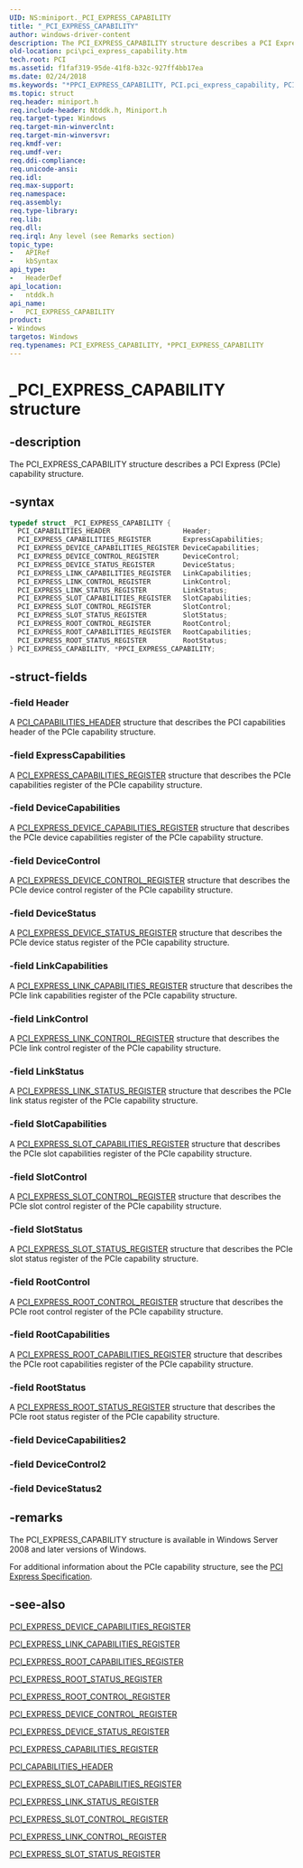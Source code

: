 ```yaml
---
UID: NS:miniport._PCI_EXPRESS_CAPABILITY
title: "_PCI_EXPRESS_CAPABILITY"
author: windows-driver-content
description: The PCI_EXPRESS_CAPABILITY structure describes a PCI Express (PCIe) capability structure.
old-location: pci\pci_express_capability.htm
tech.root: PCI
ms.assetid: f1faf319-95de-41f8-b32c-927ff4bb17ea
ms.date: 02/24/2018
ms.keywords: "*PPCI_EXPRESS_CAPABILITY, PCI.pci_express_capability, PCI_EXPRESS_CAPABILITY, PCI_EXPRESS_CAPABILITY structure [Buses], PPCI_EXPRESS_CAPABILITY, PPCI_EXPRESS_CAPABILITY structure pointer [Buses], _PCI_EXPRESS_CAPABILITY, ntddk/PCI_EXPRESS_CAPABILITY, ntddk/PPCI_EXPRESS_CAPABILITY, pci_struct_9c629781-bcee-486d-bab3-5d5b7441ac72.xml"
ms.topic: struct
req.header: miniport.h
req.include-header: Ntddk.h, Miniport.h
req.target-type: Windows
req.target-min-winverclnt:
req.target-min-winversvr:
req.kmdf-ver:
req.umdf-ver:
req.ddi-compliance:
req.unicode-ansi:
req.idl:
req.max-support:
req.namespace:
req.assembly:
req.type-library:
req.lib:
req.dll:
req.irql: Any level (see Remarks section)
topic_type:
-	APIRef
-	kbSyntax
api_type:
-	HeaderDef
api_location:
-	ntddk.h
api_name:
-	PCI_EXPRESS_CAPABILITY
product:
- Windows
targetos: Windows
req.typenames: PCI_EXPRESS_CAPABILITY, *PPCI_EXPRESS_CAPABILITY
---
```


# _PCI_EXPRESS_CAPABILITY structure


## -description


The PCI_EXPRESS_CAPABILITY structure describes a PCI Express (PCIe) capability structure.


## -syntax


```cpp
typedef struct _PCI_EXPRESS_CAPABILITY {
  PCI_CAPABILITIES_HEADER                  Header;
  PCI_EXPRESS_CAPABILITIES_REGISTER        ExpressCapabilities;
  PCI_EXPRESS_DEVICE_CAPABILITIES_REGISTER DeviceCapabilities;
  PCI_EXPRESS_DEVICE_CONTROL_REGISTER      DeviceControl;
  PCI_EXPRESS_DEVICE_STATUS_REGISTER       DeviceStatus;
  PCI_EXPRESS_LINK_CAPABILITIES_REGISTER   LinkCapabilities;
  PCI_EXPRESS_LINK_CONTROL_REGISTER        LinkControl;
  PCI_EXPRESS_LINK_STATUS_REGISTER         LinkStatus;
  PCI_EXPRESS_SLOT_CAPABILITIES_REGISTER   SlotCapabilities;
  PCI_EXPRESS_SLOT_CONTROL_REGISTER        SlotControl;
  PCI_EXPRESS_SLOT_STATUS_REGISTER         SlotStatus;
  PCI_EXPRESS_ROOT_CONTROL_REGISTER        RootControl;
  PCI_EXPRESS_ROOT_CAPABILITIES_REGISTER   RootCapabilities;
  PCI_EXPRESS_ROOT_STATUS_REGISTER         RootStatus;
} PCI_EXPRESS_CAPABILITY, *PPCI_EXPRESS_CAPABILITY;
```


## -struct-fields




### -field Header

A <a href="https://msdn.microsoft.com/library/windows/hardware/ff537454">PCI_CAPABILITIES_HEADER</a> structure that describes the PCI capabilities header of the PCIe capability structure.


### -field ExpressCapabilities

A <a href="https://msdn.microsoft.com/library/windows/hardware/ff537459">PCI_EXPRESS_CAPABILITIES_REGISTER</a> structure that describes the PCIe capabilities register of the PCIe capability structure.


### -field DeviceCapabilities

A <a href="https://msdn.microsoft.com/library/windows/hardware/ff537463">PCI_EXPRESS_DEVICE_CAPABILITIES_REGISTER</a> structure that describes the PCIe device capabilities register of the PCIe capability structure.


### -field DeviceControl

A <a href="https://msdn.microsoft.com/library/windows/hardware/ff537464">PCI_EXPRESS_DEVICE_CONTROL_REGISTER</a> structure that describes the PCIe device control register of the PCIe capability structure.


### -field DeviceStatus

A <a href="https://msdn.microsoft.com/library/windows/hardware/ff537465">PCI_EXPRESS_DEVICE_STATUS_REGISTER</a> structure that describes the PCIe device status register of the PCIe capability structure.


### -field LinkCapabilities

A <a href="https://msdn.microsoft.com/library/windows/hardware/ff537468">PCI_EXPRESS_LINK_CAPABILITIES_REGISTER</a> structure that describes the PCIe link capabilities register of the PCIe capability structure.


### -field LinkControl

A <a href="https://msdn.microsoft.com/library/windows/hardware/ff537469">PCI_EXPRESS_LINK_CONTROL_REGISTER</a> structure that describes the PCIe link control register of the PCIe capability structure.


### -field LinkStatus

A <a href="https://msdn.microsoft.com/library/windows/hardware/ff537470">PCI_EXPRESS_LINK_STATUS_REGISTER</a> structure that describes the PCIe link status register of the PCIe capability structure.


### -field SlotCapabilities

A <a href="https://msdn.microsoft.com/library/windows/hardware/ff537560">PCI_EXPRESS_SLOT_CAPABILITIES_REGISTER</a> structure that describes the PCIe slot capabilities register of the PCIe capability structure.


### -field SlotControl

A <a href="https://msdn.microsoft.com/library/windows/hardware/ff537562">PCI_EXPRESS_SLOT_CONTROL_REGISTER</a> structure that describes the PCIe slot control register of the PCIe capability structure.


### -field SlotStatus

A <a href="https://msdn.microsoft.com/library/windows/hardware/ff537564">PCI_EXPRESS_SLOT_STATUS_REGISTER</a> structure that describes the PCIe slot status register of the PCIe capability structure.


### -field RootControl

A <a href="https://msdn.microsoft.com/library/windows/hardware/ff537474">PCI_EXPRESS_ROOT_CONTROL_REGISTER</a> structure that describes the PCIe root control register of the PCIe capability structure.


### -field RootCapabilities

A <a href="https://msdn.microsoft.com/library/windows/hardware/ff537473">PCI_EXPRESS_ROOT_CAPABILITIES_REGISTER</a> structure that describes the PCIe root capabilities register of the PCIe capability structure.


### -field RootStatus

A <a href="https://msdn.microsoft.com/library/windows/hardware/ff537477">PCI_EXPRESS_ROOT_STATUS_REGISTER</a> structure that describes the PCIe root status register of the PCIe capability structure.


### -field DeviceCapabilities2




### -field DeviceControl2




### -field DeviceStatus2






## -remarks



The PCI_EXPRESS_CAPABILITY structure is available in Windows Server 2008 and later versions of Windows.

For additional information about the PCIe capability structure, see the <a href="https://go.microsoft.com/fwlink/p/?linkid=69486">PCI Express Specification</a>.




## -see-also

<a href="https://msdn.microsoft.com/library/windows/hardware/ff537463">PCI_EXPRESS_DEVICE_CAPABILITIES_REGISTER</a>



<a href="https://msdn.microsoft.com/library/windows/hardware/ff537468">PCI_EXPRESS_LINK_CAPABILITIES_REGISTER</a>



<a href="https://msdn.microsoft.com/library/windows/hardware/ff537473">PCI_EXPRESS_ROOT_CAPABILITIES_REGISTER</a>



<a href="https://msdn.microsoft.com/library/windows/hardware/ff537477">PCI_EXPRESS_ROOT_STATUS_REGISTER</a>



<a href="https://msdn.microsoft.com/library/windows/hardware/ff537474">PCI_EXPRESS_ROOT_CONTROL_REGISTER</a>



<a href="https://msdn.microsoft.com/library/windows/hardware/ff537464">PCI_EXPRESS_DEVICE_CONTROL_REGISTER</a>



<a href="https://msdn.microsoft.com/library/windows/hardware/ff537465">PCI_EXPRESS_DEVICE_STATUS_REGISTER</a>



<a href="https://msdn.microsoft.com/library/windows/hardware/ff537459">PCI_EXPRESS_CAPABILITIES_REGISTER</a>



<a href="https://msdn.microsoft.com/library/windows/hardware/ff537454">PCI_CAPABILITIES_HEADER</a>



<a href="https://msdn.microsoft.com/library/windows/hardware/ff537560">PCI_EXPRESS_SLOT_CAPABILITIES_REGISTER</a>



<a href="https://msdn.microsoft.com/library/windows/hardware/ff537470">PCI_EXPRESS_LINK_STATUS_REGISTER</a>



<a href="https://msdn.microsoft.com/library/windows/hardware/ff537562">PCI_EXPRESS_SLOT_CONTROL_REGISTER</a>



<a href="https://msdn.microsoft.com/library/windows/hardware/ff537469">PCI_EXPRESS_LINK_CONTROL_REGISTER</a>



<a href="https://msdn.microsoft.com/library/windows/hardware/ff537564">PCI_EXPRESS_SLOT_STATUS_REGISTER</a>



 

 


